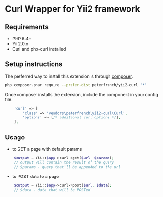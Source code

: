 # Curl Wrapper for Yii2 framework

## Requirements
* PHP 5.4+
* Yii 2.0.x
* Curl and php-curl installed

## Setup instructions

The preferred way to install this extension is through [composer](http://getcomposer.org/download/).


```bash
php composer.phar require --prefer-dist peterfrench/yii2-curl "*"
```

Once composer installs the extension, include the component in your config file.

```php
	'curl' => [
		'class' => 'vendors\peterfrench\yii2-curl\Curl',
		'options' => [/* additional curl options */],
	],
```


## Usage
* to GET a page with default params

```php
	$output = Yii::$app->curl->get($url, $params);
	// output will contain the result of the query
	// $params - query that'll be appended to the url
```


* to POST data to a page

```php
	$output = Yii::$app->curl->post($url, $data);
	// $data - data that will be POSTed

```

